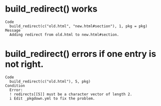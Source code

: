 # build_redirect() works

    Code
      build_redirect(c("old.html", "new.html#section"), 1, pkg = pkg)
    Message
      Adding redirect from old.html to new.html#section.

# build_redirect() errors if one entry is not right.

    Code
      build_redirect(c("old.html"), 5, pkg)
    Condition
      Error:
      ! redirects[[5]] must be a character vector of length 2.
      i Edit _pkgdown.yml to fix the problem.

